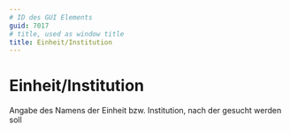 ```yaml
---
# ID des GUI Elements
guid: 7017
# title, used as window title
title: Einheit/Institution
---
```


# Einheit/Institution

Angabe des Namens der Einheit bzw. Institution, nach der gesucht werden soll

